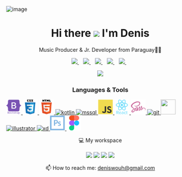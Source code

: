![image](https://user-images.githubusercontent.com/33464344/179369490-662956a5-8360-4130-993f-5c5cd87847d2.png)
<h1 align='center'>
  Hi there <img src="https://user-images.githubusercontent.com/1303154/88677602-1635ba80-d120-11ea-84d8-d263ba5fc3c0.gif" width="30"> I'm Denis 
</h1>
<p align='center'>
  Music Producer & Jr. Developer from Paraguay👨‍💻
</p>
<p align='center'>
  
  <a href="https://www.linkedin.com/in/deniswou/">
    <img src="https://img.shields.io/badge/linkedin-%230077B5.svg?&style=for-the-badge&logo=linkedin&logoColor=white" />
  </a>&nbsp;&nbsp;
    <a href="https://www.behance.net/deniswou">
    <img src="https://img.shields.io/badge/behance-%230077B5.svg?&style=for-the-badge&logo=behance&logoColor=white" />
  </a>&nbsp;&nbsp;
  <a href="https://t.me/deniswou">
    <img src="https://img.shields.io/badge/telegram-%230077B5.svg?&style=for-the-badge&logo=telegram&logoColor=white" />        
  </a>&nbsp;&nbsp;
  <a href="https://open.spotify.com/artist/4YTB6kKNaJtOrh2giR9rIP">
    <img src="https://img.shields.io/badge/spotify-%6441A5.svg?&style=for-the-badge&logo=spotify&logoColor=white" />        
  </a>&nbsp;&nbsp;
    <a href="https://www.twitch.tv/deniswou">
    <img src="https://img.shields.io/badge/twitch-purple.svg?&style=for-the-badge&logo=twitch&logoColor=white" />        
  </a>&nbsp;&nbsp; 
</p>
<p align='center'>
  <a href="#"><img src="https://github-readme-stats.vercel.app/api?username=deniswou&show_icons=true&count_private=true&theme=dark" width="350"></a>
</p>

<h3 align="center">Languages & Tools</h3>   
<p align="left"> 
<a href="https://getbootstrap.com" target="_blank" rel="noreferrer"> <img src="https://raw.githubusercontent.com/devicons/devicon/master/icons/bootstrap/bootstrap-plain-wordmark.svg" alt="bootstrap" width="40" height="40"/> </a> 
<a href="https://www.w3schools.com/css/" target="_blank" rel="noreferrer"> <img src="https://raw.githubusercontent.com/devicons/devicon/master/icons/css3/css3-original-wordmark.svg" alt="css3" width="40" height="40"/> </a> 
<a href="https://www.w3.org/html/" target="_blank" rel="noreferrer"> <img src="https://raw.githubusercontent.com/devicons/devicon/master/icons/html5/html5-original-wordmark.svg" alt="html5" width="40" height="40"/> </a> 
<a href="https://kotlinlang.org" target="_blank" rel="noreferrer"> <img src="https://www.vectorlogo.zone/logos/kotlinlang/kotlinlang-icon.svg" alt="kotlin" width="40" height="40"/> </a>
<a href="https://www.microsoft.com/en-us/sql-server" target="_blank" rel="noreferrer"> <img src="https://www.svgrepo.com/show/303229/microsoft-sql-server-logo.svg" alt="mssql" width="40" height="40"/> </a> 
<a href="https://developer.mozilla.org/en-US/docs/Web/JavaScript" target="_blank" rel="noreferrer"> <img src="https://raw.githubusercontent.com/devicons/devicon/master/icons/javascript/javascript-original.svg" alt="javascript" width="40" height="40"/> </a> 
<a href="https://reactjs.org/" target="_blank" rel="noreferrer"> <img src="https://raw.githubusercontent.com/devicons/devicon/master/icons/react/react-original-wordmark.svg" alt="react" width="40" height="40"/> </a> 
<a href="https://sass-lang.com" target="_blank" rel="noreferrer"> <img src="https://raw.githubusercontent.com/devicons/devicon/master/icons/sass/sass-original.svg" alt="sass" width="40" height="40"/> </a>  
<a href="https://git-scm.com/" target="_blank" rel="noreferrer"> <img src="https://www.vectorlogo.zone/logos/git-scm/git-scm-icon.svg" alt="git" width="40" height="40"/> </a> 
<img width="40" height="40" src="https://upload.wikimedia.org/wikipedia/commons/thumb/9/9a/Visual_Studio_Code_1.35_icon.svg/1024px-Visual_Studio_Code_1.35_icon.svg.png">
<a href="https://www.adobe.com/in/products/illustrator.html" target="_blank" rel="noreferrer"> <img src="https://www.vectorlogo.zone/logos/adobe_illustrator/adobe_illustrator-icon.svg" alt="illustrator" width="40" height="40"/> </a>
<a href="https://www.adobe.com/products/xd.html" target="_blank" rel="noreferrer"> <img src="https://cdn.worldvectorlogo.com/logos/adobe-xd.svg" alt="xd" width="40" height="40"/> </a>
<a href="https://www.photoshop.com/en" target="_blank" rel="noreferrer"> <img src="https://raw.githubusercontent.com/devicons/devicon/master/icons/photoshop/photoshop-line.svg" alt="photoshop" width="40" height="40"/> </a>
<img src="https://github.com/devicons/devicon/blob/master/icons/figma/figma-original.svg" alt="figma" width="40" height="40"/>
</p>  

<p align='center'>
  💻 My workspace<br/><br/>
  <img src="https://img.shields.io/badge/windows 10-blue.svg?&style=for-the-badge&logo=windows&logoColor=white" />
  <img src="https://img.shields.io/badge/i7-10700K-blue.svg?&style=for-the-badge&logo=intel&logoColor=white" />
  <img src="https://img.shields.io/badge/RAM-32GB-%230071C5.svg?&style=for-the-badge&logoColor=white" />
  <img src="https://img.shields.io/badge/Nvidia RTX-3060 TI-%2376B900.svg?&style=for-the-badge&logo=nvidia&logoColor=white" />
</p>
<!-- <details align='center'>
  <summary>:zap: My workspace specs</summary>
</details>-->

<p align='center'>
  📫 How to reach me: <a href='mailto:deniswouh@gmail.com'>deniswouh@gmail.com</a>
</p>
